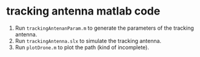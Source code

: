 # tracking antenna matlab code

1. Run `trackingAntenanParam.m` to generate the parameters of the tracking antenna.
2. Run `trackingAntenna.slx` to simulate the tracking antenna.
3. Run `plotDrone.m` to plot the path (kind of incomplete).
